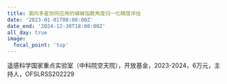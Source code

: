 ```yaml
---
title: 面向多星协同应用的植被指数角度归一化精度评估
date: '2023-01-01T08:00:00Z'
date_end: '2024-12-30T18:00:00Z'
all_day: true
image:
  focal_point: 'top'
---
```


遥感科学国家重点实验室（中科院空天院），开放基金，2023-2024，6万元，主持人，OFSLRSS202229
